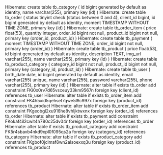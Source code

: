 Hibernate: 
    create table tb_category (
        id bigint generated by default as identity,
        name varchar(255),
        primary key (id)
    )
Hibernate: 
    create table tb_order (
        status tinyint check (status between 0 and 4),
        client_id bigint,
        id bigint generated by default as identity,
        moment TIMESTAMP WITHOUT TIME ZONE,
        primary key (id)
    )
Hibernate: 
    create table tb_order_item (
        price float(53),
        quantity integer,
        order_id bigint not null,
        product_id bigint not null,
        primary key (order_id, product_id)
    )
Hibernate: 
    create table tb_payment (
        moment TIMESTAMP WITHOUT TIME ZONE,
        order_id bigint not null,
        primary key (order_id)
    )
Hibernate: 
    create table tb_product (
        price float(53),
        id bigint generated by default as identity,
        description TEXT,
        img_url varchar(255),
        name varchar(255),
        primary key (id)
    )
Hibernate: 
    create table tb_product_category (
        category_id bigint not null,
        product_id bigint not null,
        primary key (category_id, product_id)
    )
Hibernate: 
    create table tb_user (
        birth_date date,
        id bigint generated by default as identity,
        email varchar(255) unique,
        name varchar(255),
        password varchar(255),
        phone varchar(255),
        primary key (id)
    )
Hibernate: 
    alter table if exists tb_order 
       add constraint FKi0x0rv7d65vsceuy33km9567n 
       foreign key (client_id) 
       references tb_user
Hibernate: 
    alter table if exists tb_order_item 
       add constraint FK4h5xid5qehset7qwe5l9c997x 
       foreign key (product_id) 
       references tb_product
Hibernate: 
    alter table if exists tb_order_item 
       add constraint FKgeobgl2xu916he8vhljktwxnx 
       foreign key (order_id) 
       references tb_order
Hibernate: 
    alter table if exists tb_payment 
       add constraint FKokaf4il2cwit4h780c25dv04r 
       foreign key (order_id) 
       references tb_order
Hibernate: 
    alter table if exists tb_product_category 
       add constraint FK5r4sbavb4nkd9xpl0f095qs2a 
       foreign key (category_id) 
       references tb_category
Hibernate: 
    alter table if exists tb_product_category 
       add constraint FKgbof0jclmaf8wn2alsoexxq3u 
       foreign key (product_id) 
       references tb_product